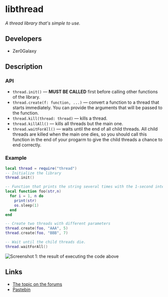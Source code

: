 # libthread
*A thread library that's simple to use.*

## Developers
* Zer0Galaxy

## Description

### API
* `thread.init()` — **MUST BE CALLED** first before calling other functions of the library.
* `thread.create(f: function, ...)` — convert a function to a thread that starts immediately. You can provide the arguments that will be passed to the function.
* `thread.kill(thread: thread)` — kills a thread.
* `thread.killAll()` — kills all threads but the main one.
* `thread.waitForAll()` — waits until the end of all child threads. All child threads are killed when the main one dies, so you should call this function in the end of your progarm to give the child threads a chance to end correctly.

### Example
```lua
local thread = require("thread")
-- Initialize the library
thread.init()

-- Function that prints the string several times with the 1-second interval.
local function foo(str,n)
  for i = 1, n do
    print(str)
    os.sleep(1)
  end
end

-- Create two threads with different parameters
thread.create(foo, "AAA", 5)
thread.create(foo, "BBB", 7)

-- Wait until the child threads die.
thread.waitForAll()
```

![Screenshot 1: the result of executing the code above](http://computercraft.ru/uploads/monthly_04_2015/post-7-0-53646300-1427986494.png)

## Links
* [The topic on the forums](http://computercraft.ru/topic/634-)
* [Pastebin](http://pastebin.com/E0SzJcCx)
